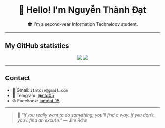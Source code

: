 <h1 align="center">👋 Hello! I'm Nguyễn Thành Đạt</h1>

<p align="center">
  🎓 I'm a second-year Information Technology student. <br/>
</p>

---

##  My GitHub statistics

<p align="center">
  <picture>
  <source
    srcset="https://github-readme-stats.vercel.app/api?username=nguyen-th-dat&show_icons=true&theme=onedark"
    media="(prefers-color-scheme: dark)"
  />
  <source
    srcset="https://github-readme-stats.vercel.app/api?username=nguyen-th-dat&show_icons=true"
    media="(prefers-color-scheme: light), (prefers-color-scheme: no-preference)"
  />
  <img src="https://github-readme-stats.vercel.app/api?username=nguyen-th-dat&show_icons=true" />
</picture>
<picture>
  <source
    srcset="https://github-readme-streak-stats.herokuapp.com/?user=nguyen-th-dat&theme=onedark"
    media="(prefers-color-scheme: dark)"
  />
  <source
    srcset="https://github-readme-stats.vercel.app/api?username=nguyen-th-dat&show_icons=true"
    media="(prefers-color-scheme: light), (prefers-color-scheme: no-preference)"
  />
  <img src="https://github-readme-stats.vercel.app/api?username=nguyen-th-dat&show_icons=true" />
</picture>
<p>

---

## Contact

- 📧 Gmail: `itntdse@gmail.com` 
- 💬 Telegram: [@ntd05](https://t.me/ntd05)
- 🌐 Facebook: [iamdat.05](https://facebook.com/iamdat.05)


---

> 💬 *"If you really want to do something, you'll find a way. If you don't, you'll find an excuse."* — Jim Rohn

